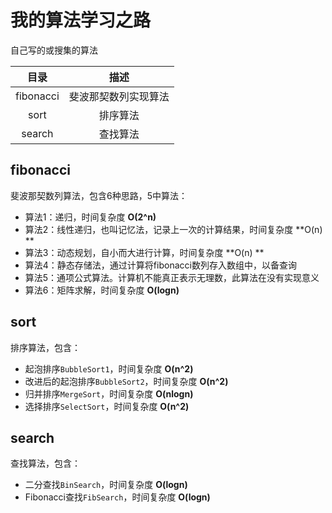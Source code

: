 # 我的算法学习之路

自己写的或搜集的算法

| 目录 | 描述 |
| :--: | :--: |
| fibonacci | 斐波那契数列实现算法 |
| sort | 排序算法 |
| search | 查找算法 |



## fibonacci

斐波那契数列算法，包含6种思路，5中算法：

* 算法1：递归，时间复杂度 **O(2^n)**
* 算法2：线性递归，也叫记忆法，记录上一次的计算结果，时间复杂度 **O(n) **
* 算法3：动态规划，自小而大进行计算，时间复杂度 **O(n) **
* 算法4：静态存储法，通过计算将fibonacci数列存入数组中，以备查询
* 算法5：通项公式算法。计算机不能真正表示无理数，此算法在没有实现意义 
* 算法6：矩阵求解，时间复杂度 **O(logn)** 



## sort

排序算法，包含：

* 起泡排序`BubbleSort1`，时间复杂度 **O(n^2)**
* 改进后的起泡排序`BubbleSort2`，时间复杂度 **O(n^2)**
* 归并排序`MergeSort`，时间复杂度 **O(nlogn)**
* 选择排序`SelectSort`，时间复杂度 **O(n^2)**



## search

查找算法，包含：

* 二分查找`BinSearch`，时间复杂度 **O(logn)**
* Fibonacci查找`FibSearch`，时间复杂度 **O(logn)**